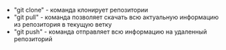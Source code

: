 - "git clone" - команда клонирует репозитории
- "git pull" - команда позволяет скачать всю актуальную информацию из репозитория в текущую ветку
- "git push" - команда отправляет всю информацию на удаленный репозиторий